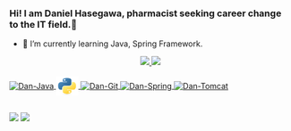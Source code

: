 ### Hi! I am Daniel Hasegawa, pharmacist seeking career change to the IT field.👋

- 🌱 I’m currently learning Java, Spring Framework.

<div align="center">
  <a href="https://github.com/danhasegawa">
  <img height="145em" src="https://github-readme-stats.vercel.app/api?username=danhasegawa&show_icons=true&theme=dracula&include_all_commits=true&count_private=true"/>
  <img height="145em" src="https://github-readme-stats.vercel.app/api/top-langs/?username=danhasegawa&layout=compact&langs_count=7&theme=dracula"/>
</div>
</div>
<div style="display: inline_block"><br>
  <img align="center" alt="Dan-Java" height="35" width="40" src="https://cdn.jsdelivr.net/gh/devicons/devicon/icons/java/java-original.svg">
  <img align="center" alt="Dan-Python" height="35" width="40" src="https://raw.githubusercontent.com/devicons/devicon/master/icons/python/python-original.svg">
 <img align="center" alt="Dan-Git" height="35" width="40" src="https://cdn.jsdelivr.net/gh/devicons/devicon/icons/git/git-original.svg">
 <img align="center" alt="Dan-Spring" height="35" width="40" src="https://cdn.jsdelivr.net/gh/devicons/devicon/icons/spring/spring-original-wordmark.svg">
 <img align="center" alt="Dan-Tomcat" height="35" width="40" src="https://cdn.jsdelivr.net/gh/devicons/devicon/icons/tomcat/tomcat-original-wordmark.svg">
 
</div>

##

<div> 
    <a href="https://www.linkedin.com/in/daniel-ihy-hasegawa-812a9437/" target="_blank"><img src="https://img.shields.io/badge/-LinkedIn-%230077B5?style=for-the-badge&logo=linkedin&logoColor=white" target="_blank"></a> 
   <a href = "mailto:dan_hasegawa@hotmail.com"><img src="https://img.shields.io/badge/Microsoft_Outlook-0078D4?style=for-the-badge&logo=microsoft-outlook&logoColor=white" target="_blank"></a>
   

</div>

